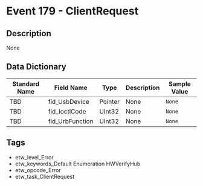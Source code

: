 # Event 179 - ClientRequest

## Description
None

## Data Dictionary
|Standard Name|Field Name|Type|Description|Sample Value|
|---|---|---|---|---|
|TBD|fid_UsbDevice|Pointer|None|`None`|
|TBD|fid_IoctlCode|UInt32|None|`None`|
|TBD|fid_UrbFunction|UInt32|None|`None`|

## Tags
* etw_level_Error
* etw_keywords_Default Enumeration HWVerifyHub
* etw_opcode_Error
* etw_task_ClientRequest